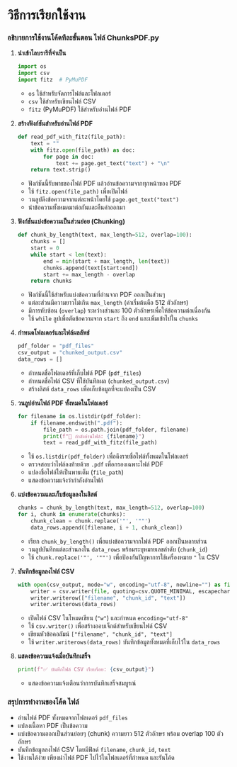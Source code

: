 # วิธีการเรียกใช้งาน

### อธิบายการใช้งานโค้ดทีละขั้นตอน ไฟล์ ChunksPDF.py

1. **นำเข้าไลบรารีที่จำเป็น**  
   ```python
   import os
   import csv
   import fitz  # PyMuPDF
   ```
   - `os` ใช้สำหรับจัดการไฟล์และโฟลเดอร์  
   - `csv` ใช้สำหรับเขียนไฟล์ CSV  
   - `fitz` (PyMuPDF) ใช้สำหรับอ่านไฟล์ PDF  

2. **สร้างฟังก์ชันสำหรับอ่านไฟล์ PDF**  
   ```python
   def read_pdf_with_fitz(file_path):
       text = ""
       with fitz.open(file_path) as doc:
           for page in doc:
               text += page.get_text("text") + "\n"
       return text.strip()
   ```
   - ฟังก์ชันนี้รับพาธของไฟล์ PDF แล้วอ่านข้อความจากทุกหน้าของ PDF  
   - ใช้ `fitz.open(file_path)` เพื่อเปิดไฟล์  
   - วนลูปดึงข้อความจากแต่ละหน้าโดยใช้ `page.get_text("text")`  
   - นำข้อความทั้งหมดมาต่อกันและคืนค่าออกมา  

3. **ฟังก์ชันแบ่งข้อความเป็นส่วนย่อย (Chunking)**  
   ```python
   def chunk_by_length(text, max_length=512, overlap=100):
       chunks = []
       start = 0
       while start < len(text):
           end = min(start + max_length, len(text))
           chunks.append(text[start:end])
           start += max_length - overlap
       return chunks
   ```
   - ฟังก์ชันนี้ใช้สำหรับแบ่งข้อความที่อ่านจาก PDF ออกเป็นส่วนๆ  
   - แต่ละส่วนมีความยาวไม่เกิน `max_length` (ค่าเริ่มต้นคือ 512 ตัวอักษร)  
   - มีการทับซ้อน (`overlap`) ระหว่างส่วนละ 100 ตัวอักษรเพื่อให้ข้อความต่อเนื่องกัน  
   - ใช้ `while` ลูปเพื่อตัดข้อความจาก `start` ถึง `end` และเพิ่มเข้าไปใน `chunks`  

4. **กำหนดโฟลเดอร์และไฟล์ผลลัพธ์**  
   ```python
   pdf_folder = "pdf_files"
   csv_output = "chunked_output.csv"
   data_rows = []
   ```
   - กำหนดชื่อโฟลเดอร์ที่เก็บไฟล์ PDF (`pdf_files`)  
   - กำหนดชื่อไฟล์ CSV ที่ใช้บันทึกผล (`chunked_output.csv`)  
   - สร้างลิสต์ `data_rows` เพื่อเก็บข้อมูลที่จะแปลงเป็น CSV  

5. **วนลูปอ่านไฟล์ PDF ทั้งหมดในโฟลเดอร์**  
   ```python
   for filename in os.listdir(pdf_folder):
       if filename.endswith(".pdf"):
           file_path = os.path.join(pdf_folder, filename)
           print(f"📖 กำลังอ่านไฟล์: {filename}")
           text = read_pdf_with_fitz(file_path)
   ```
   - ใช้ `os.listdir(pdf_folder)` เพื่อดึงรายชื่อไฟล์ทั้งหมดในโฟลเดอร์  
   - ตรวจสอบว่าไฟล์ลงท้ายด้วย `.pdf` เพื่อกรองเฉพาะไฟล์ PDF  
   - แปลงชื่อไฟล์ให้เป็นพาธเต็ม (`file_path`)  
   - แสดงข้อความแจ้งว่ากำลังอ่านไฟล์  

6. **แบ่งข้อความและเก็บข้อมูลลงในลิสต์**  
   ```python
   chunks = chunk_by_length(text, max_length=512, overlap=100)
   for i, chunk in enumerate(chunks):
       chunk_clean = chunk.replace('"', '""')
       data_rows.append([filename, i + 1, chunk_clean])
   ```
   - เรียก `chunk_by_length()` เพื่อแบ่งข้อความจากไฟล์ PDF ออกเป็นหลายส่วน  
   - วนลูปบันทึกแต่ละส่วนลงใน `data_rows` พร้อมระบุหมายเลขลำดับ (`chunk_id`)  
   - ใช้ `chunk.replace('"', '""')` เพื่อป้องกันปัญหาการใช้เครื่องหมาย `"` ใน CSV  

7. **บันทึกข้อมูลลงไฟล์ CSV**  
   ```python
   with open(csv_output, mode="w", encoding="utf-8", newline="") as file:
       writer = csv.writer(file, quoting=csv.QUOTE_MINIMAL, escapechar="\\")
       writer.writerow(["filename", "chunk_id", "text"])
       writer.writerows(data_rows)
   ```
   - เปิดไฟล์ CSV ในโหมดเขียน (`"w"`) และกำหนด `encoding="utf-8"`  
   - ใช้ `csv.writer()` เพื่อสร้างออบเจ็กต์สำหรับเขียนไฟล์ CSV  
   - เขียนหัวข้อคอลัมน์ `["filename", "chunk_id", "text"]`  
   - ใช้ `writer.writerows(data_rows)` บันทึกข้อมูลทั้งหมดที่เก็บไว้ใน `data_rows`  

8. **แสดงข้อความแจ้งเมื่อบันทึกเสร็จ**  
   ```python
   print(f"✅ บันทึกไฟล์ CSV เรียบร้อย: {csv_output}")
   ```
   - แสดงข้อความแจ้งเตือนว่าการบันทึกเสร็จสมบูรณ์  

### **สรุปการทำงานของโค้ด**  ไฟล์
- อ่านไฟล์ PDF ทั้งหมดจากโฟลเดอร์ `pdf_files`  
- แปลงเนื้อหา PDF เป็นข้อความ  
- แบ่งข้อความออกเป็นส่วนย่อยๆ (chunk) ความยาว 512 ตัวอักษร พร้อม overlap 100 ตัวอักษร  
- บันทึกข้อมูลลงไฟล์ CSV โดยมีฟิลด์ `filename`, `chunk_id`, `text`  
- ใช้งานได้ง่าย เพียงนำไฟล์ PDF ไปไว้ในโฟลเดอร์ที่กำหนด และรันโค้ด